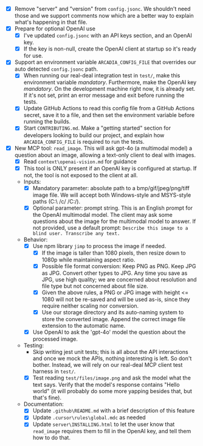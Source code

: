 - [x] Remove "server" and "version" from `config.jsonc`. We shouldn't need those and we support comments now which are a better way to explain what's happening in that file.
- [x] Prepare for optional OpenAI use
    - [x] I've updated `config.jsonc` with an API keys section, and an OpenAI key.
    - [x] If the key is non-null, create the OpenAI client at startup so it's ready for use.
- [x] Support an environment variable `ARCADIA_CONFIG_FILE` that overrides our auto detected `config.jsonc` path.
    - [x] When running our real-deal integration test in `test/`, make this environment variable _mandatory_. Furthermore, make the OpenAI key _mandatory_. On the development machine right now, it is already set. If it's not set, print an error message and exit before running the tests.
    - [x] Update GitHub Actions to read this config file from a GitHub Actions secret, save it to a file, and then set the environment variable before running the builds.
    - [x] Start `CONTRIBUTING.md`. Make a "getting started" section for developers looking to build our project, and explain how `ARCADIA_CONFIG_FILE` is required to run the tests.
- [x] New MCP tool: `read_image`. This will ask gpt-4o (a multimodal model) a question about an image, allowing a text-only client to deal with images.
    - [x] Read `context\openai-vision.md` for guidance
    - [x] This tool is ONLY present if an OpenAI key is configured at startup. If not, the tool is not exposed to the client at all.
    - Inputs:
        - [x] Mandatory parameter: absolute path to a bmp/gif/jpeg/png/tiff image file. We will accept both Windows-style and MSYS-style paths (C:\ /c/ /C:/).
        - [x] Optional parameter: prompt string. This is an English prompt for the OpenAI multimodal model. The client may ask some questions about the image for the multimodal model to answer. If not provided, use a default prompt: `Describe this image to a blind user. Transcribe any text.`
    - Behavior:
        - [x] Use npm library `jimp` to process the image if needed.
            - [x] If the image is taller than 1080 pixels, then resize down to 1080p while maintaining aspect ratio.
            - [x] Possible file format conversion: Keep PNG as PNG. Keep JPG as JPG. Convert other types to JPG. Any time you save as JPG, use high quality; we are concerned about resolution and file type but not concerned about file size.
            - [x] Given the above rules, a PNG or JPG image with height <= 1080 will not be re-saved and will be used as-is, since they require neither scaling nor conversion.
            - [x] Use our storage directory and its auto-naming system to store the converted image. Append the correct image file extension to the automatic name.
        - [x] Use OpenAI to ask the 'gpt-4o' model the question about the processed image.
    - Testing:
        - Skip writing jest unit tests; this is all about the API interactions and once we mock the APIs, nothing interesting is left. So don't bother. Instead, we will rely on our real-deal MCP client test harness in `test/`. 
        - [x] Test reading `test/files/image.png` and ask the model what the text says. Verify that the model's response contains "Hello world" (it will probably do some more yapping besides that, but that's fine).
    - Documentation:
        - [x] Update `.github\README.md` with a brief description of this feature
        - [x] Update `.cursor\rules\global.mdc` as needed
        - [x] Update `server\INSTALLING.html` to let the user know that `read_image` requires them to fill in the OpenAI key, and tell them how to do that.
